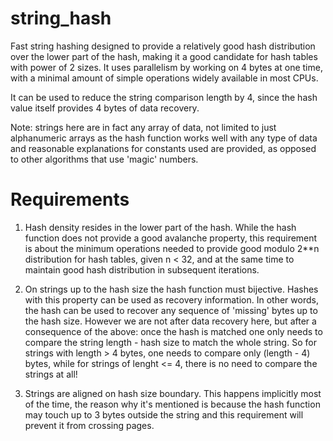 # string_hash
Fast string hashing designed to provide a relatively good hash distribution over the lower part of the hash, making it a good candidate for hash tables with power of 2 sizes. It uses parallelism by working on 4 bytes at one time, with a minimal amount of simple operations widely available in most CPUs.

It can be used to reduce the string comparison length by 4, since the hash value itself provides 4 bytes of data recovery.

Note: strings here are in fact any array of data, not limited to just alphanumeric arrays as the hash function works well with any type of data and reasonable explanations for constants used are provided, as opposed to other algorithms that use 'magic' numbers.

# Requirements
1. Hash density resides in the lower part of the hash. While the hash function does not provide a good avalanche property, this requirement is about the minimum operations needed to provide good modulo 2**n distribution for hash tables, given n < 32, and at the same time to maintain good hash distribution in subsequent iterations.

2. On strings up to the hash size the hash function must bijective. Hashes with this property can be used as recovery information. In other words, the hash can be used to recover any sequence of 'missing' bytes up to the hash size. However we are not after data recovery here, but after a consequence of the above: once the hash is matched one only needs to compare the string length - hash size to match the whole string. So for strings with length > 4 bytes, one needs to compare only (length - 4) bytes, while for strings of lenght <= 4, there is no need to compare the strings at all!

3. Strings are aligned on hash size boundary. This happens implicitly most of the time, the reason why it's mentioned is because the hash function may touch up to 3 bytes outside the string and this requirement will prevent it from crossing pages.

